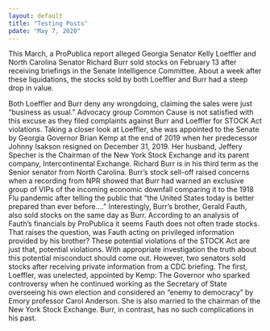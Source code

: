 ```yaml
---
layout: default
title: "Testing Posts"
pdate: "May 7, 2020"
---
```


This March, a ProPublica report alleged Georgia Senator Kelly Loeffler and North Carolina Senator Richard Burr sold stocks on February 13 after receiving briefings in the Senate Intelligence Committee. About a week after these liquidations, the stocks sold by both Loeffler and Burr had a steep drop in value.

Both Loeffler and Burr deny any wrongdoing, claiming the sales were just “business as usual.” Advocacy group Common Cause is not satisfied with this excuse as they filed complaints against Burr and Loeffler for STOCK Act violations.
Taking a closer look at Loeffler, she was appointed to the Senate by Georgia Governor Brian Kemp at the end of 2019 when her predecessor Johnny Isakson resigned on December 31, 2019. Her husband, Jeffery Specher is the Chairman of the New York Stock Exchange and its parent company, Intercontinental Exchange.
Richard Burr is in his third term as the Senior senator from North Carolina. Burr’s stock sell-off raised concerns when a recording from NPR showed that Burr had warned an exclusive group of VIPs of the incoming economic downfall comparing it to the 1918 Flu pandemic after telling the public that “the United States today is better prepared than ever before….” 
Interestingly, Burr’s brother, Gerald Fauth, also sold stocks on the same day as Burr. According to an analysis of Fauth’s financials by ProPublica it seems Fauth does not often trade stocks. That raises the question, was Fauth acting on privileged information provided by his brother?
These potential violations of the STOCK Act are just that, potential violations. With appropriate investigation the truth about this potential misconduct should come out.
However, two senators sold stocks after receiving private information from a CDC briefing. The first, Loeffler, was unelected, appointed by Kemp: The Governor who sparked controversy when he continued working as the Secretary of State overseeing his own election and considered an “enemy to democracy” by Emory professor Carol Anderson. She is also married to the chairman of the New York Stock Exchange. Burr, in contrast, has no such complications in his past.
